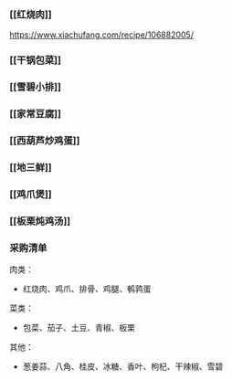 ### [[红烧肉]]

https://www.xiachufang.com/recipe/106882005/
### [[干锅包菜]]

### [[雪碧小排]]

### [[家常豆腐]]

### [[西葫芦炒鸡蛋]]

### [[地三鲜]]

### [[鸡爪煲]]

### [[板栗炖鸡汤]]


### 采购清单
肉类：
+ 红烧肉、鸡爪、排骨、鸡腿、鹌鹑蛋

菜类：
+ 包菜、茄子、土豆、青椒、板栗

其他：
+ 葱姜蒜、八角、桂皮、冰糖、香叶、枸杞、干辣椒、雪碧